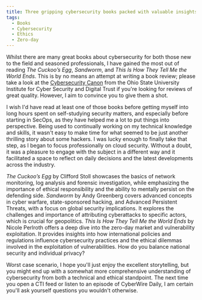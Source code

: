 ```yaml
---
title: Three gripping cybersecurity books packed with valuable insights
tags:
  - Books
  - Cybersecurity
  - Ethics
  - Zero-day
---
```

Whilst there are many great books about cybersecurity for both those new to the field and seasoned professionals, I have gained the most out of reading _The Cuckoo’s Egg_, _Sandworm_, and *This Is How They Tell Me the World Ends*. This is by no means an attempt at writing a book review; please take a look at the [Cybersecurity Canon](https://icdt.osu.edu/cybercanon/bookreviews) from the Ohio State University Institute for Cyber Security and Digital Trust if you're looking for reviews of great quality. However, I aim to convince you to give them a shot. 

I wish I'd have read at least one of those books before getting myself into long hours spent on self-studying security matters, and especially before starting in SecOps, as they have helped me a lot to put things into perspective. Being used to continually working on my technical knowledge and skills, it wasn't easy to make time for what seemed to be just another thrilling story about some hackers. I was lucky enough to finally take that step, as I began to focus professionally on cloud security. Without a doubt, it was a pleasure to engage with the subject in a different way and it facilitated a space to reflect on daily decisions and the latest developments across the industry. 

 *The Cuckoo’s Egg* by Clifford Stoll showcases the basics of network monitoring, log analysis and forensic investigation, while emphasizing the importance of ethical responsibility and the ability to mentally persist on the defending side. 
 *Sandworm* by Andy Greenberg covers advanced concepts in cyber warfare, state-sponsored hacking, and Advanced Persistent Threats, with a focus on global security implications. It explores the challenges and importance of attributing cyberattacks to specific actors, which is crucial for geopolitics.
*This Is How They Tell Me the World Ends* by Nicole Perlroth offers a deep dive into the zero-day market and vulnerability exploitation. It provides insights into how international policies and regulations influence cybersecurity practices and the ethical dilemmas involved in the exploitation of vulnerabilities. How do you balance national security and individual privacy? 

Worst case scenario, I hope you'll just enjoy the excellent storytelling, but you might end up with a somewhat more comprehensive understanding of cybersecurity from both a technical and ethical standpoint. The next time you open a CTI feed or listen to an episode of CyberWire Daily, I am certain you'll ask yourself questions you wouldn't otherwise. 